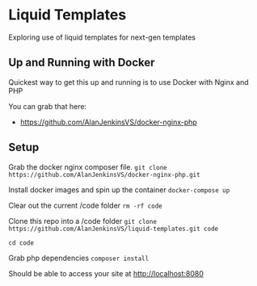 # Liquid Templates
Exploring use of liquid templates for next-gen templates

## Up and Running with Docker
Quickest way to get this up and running is to use Docker with Nginx and PHP

You can grab that here:
* https://github.com/AlanJenkinsVS/docker-nginx-php

## Setup

Grab the docker nginx composer file.
`git clone https://github.com/AlanJenkinsVS/docker-nginx-php.git`

Install docker images and spin up the container
`docker-compose up`

Clear out the current /code folder
`rm -rf code`

Clone this repo into a /code folder
`git clone https://github.com/AlanJenkinsVS/liquid-templates.git code`

`cd code`

Grab php dependencies
`composer install`

Should be able to access your site at [http://localhost:8080](http://localhost:8080)
